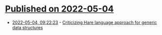 # [Published on 2022-05-04](index.md)

* [2022-05-04, 09:22:23](https://news.ycombinator.com/item?id=31258311) - [Criticizing Hare language approach for generic data structures](https://ayende.com/blog/197185-B/criticizing-hare-language-approach-for-generic-data-structures?key=37121a38a2c34d1ea56119261822ef99)
